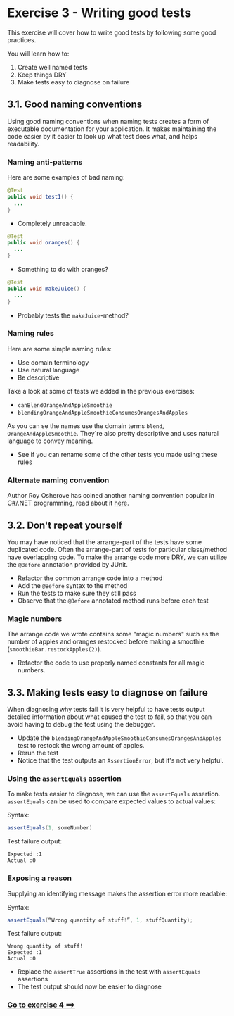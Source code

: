 # Exercise 3 -  Writing good tests

This exercise will cover how to write good tests by following some good practices.

You will learn how to:

1. Create well named tests
2. Keep things DRY
3. Make tests easy to diagnose on failure

## 3.1. Good naming conventions

Using good naming conventions when naming tests creates a form of executable documentation for your application. It makes maintaining the code easier by it easier to look up what test does what, and helps readability.

### Naming anti-patterns

Here are some examples of bad naming:

```java
@Test
public void test1() {
  ...
}
```
- Completely unreadable.


```java
@Test
public void oranges() {
  ...
}
```
- Something to do with oranges?

```java
@Test
public void makeJuice() {
  ...
}
```
- Probably tests the `makeJuice`-method?

### Naming rules

Here are some simple naming rules:

- Use domain terminology
- Use natural language
- Be descriptive

Take a look at some of tests we added in the previous exercises:

- `canBlendOrangeAndAppleSmoothie`
- `blendingOrangeAndAppleSmoothieConsumesOrangesAndApples`

As you can se the names use the domain terms `blend`, `OrangeAndAppleSmoothie`. They´re also pretty descriptive and uses natural language to convey meaning.

- See if you can rename some of the other tests you made using these rules

### Alternate naming convention

Author Roy Osherove has coined another naming convention popular in C#/.NET programming, read about it [here](http://osherove.com/blog/2005/4/3/naming-standards-for-unit-tests.html).

## 3.2. Don't repeat yourself

You may have noticed that the arrange-part of the tests have some duplicated code. Often the arrange-part of tests for particular class/method have overlapping code. To make the arrange code more DRY, we can utilize the `@Before` annotation provided by JUnit.

- Refactor the common arrange code into a method
- Add the `@Before` syntax to the method
- Run the tests to make sure they still pass
- Observe that the `@Before` annotated method runs before each test 

### Magic numbers

The arrange code we wrote contains some "magic numbers" such as the number of apples and oranges restocked before making a smoothie (`smoothieBar.restockApples(2)`).

- Refactor the code to use properly named constants for all magic numbers.

## 3.3. Making tests easy to diagnose on failure

When diagnosing why tests fail it is very helpful to have tests output detailed information about what caused the test to fail, so that you can avoid having to debug the test using the debugger.

- Update the `blendingOrangeAndAppleSmoothieConsumesOrangesAndApples` test to restock the wrong amount of apples.
- Rerun the test
- Notice that the test outputs an `AssertionError`, but it's not very helpful.

### Using the `assertEquals` assertion

To make tests easier to diagnose, we can use the `assertEquals` assertion. `assertEquals` can be used to compare expected values to actual values:

Syntax: 
```java
assertEquals(1, someNumber)
```

Test failure output:

```
Expected :1
Actual :0
```

### Exposing a reason

Supplying an identifying message makes the assertion error more readable:

Syntax:

```java
assertEquals(“Wrong quantity of stuff!”, 1, stuffQuantity);
```

Test failure output:

```
Wrong quantity of stuff!
Expected :1
Actual :0
```

- Replace the `assertTrue` assertions in the test with `assertEquals` assertions
- The test output should now be easier to diagnose

### [Go to exercise 4 ==>](../exercise-4/README.md)

